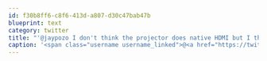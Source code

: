 ```yaml
---
id: f30b8ff6-c8f6-413d-a807-d30c47bab47b
blueprint: text
category: twitter
title: "'@jaypozo I don't think the projector does native HDMI but I think I have a HDMI-&gt;VGA adapter"
caption: '<span class="username username_linked">@<a href="https://twitter.com/jaypozo" title="Jay Pozo">jaypozo</a></span> I don''t think the projector does native HDMI but I think I have a HDMI-&gt;VGA adapter'
---
```

